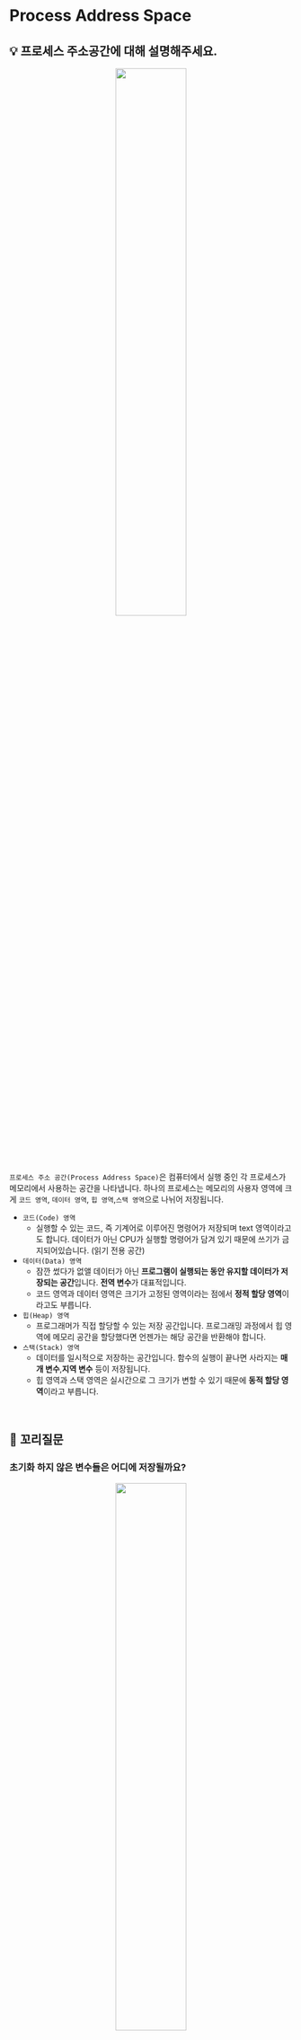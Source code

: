 # Process Address Space
## 💡 프로세스 주소공간에 대해 설명해주세요.

<p align="center"><img src="https://github.com/RecoRecoNi/Tech-Interview/assets/63551948/2080eb4b-5036-4ca2-9b7a-f331994737f8" align="center" width="50%"></p>

`프로세스 주소 공간(Process Address Space)`은 컴퓨터에서 실행 중인 각 프로세스가 메모리에서 사용하는 공간을 나타냅니다. 하나의 프로세스는 메모리의 사용자 영역에 크게 `코드 영역`, `데이터 영역`, `힙 영역`,`스택 영역`으로 나뉘어 저장됩니다.

- `코드(Code) 영역`
    - 실행할 수 있는 코드, 즉 기계어로 이루어진 명령어가 저장되며 text 영역이라고도 합니다. 데이터가 아닌 CPU가 실행할 명령어가 담겨 있기 때문에 쓰기가 금지되어있습니다. (읽기 전용 공간)
- `데이터(Data) 영역`
    - 잠깐 썼다가 없앨 데이터가 아닌 **프로그램이 실행되는 동안 유지할 데이터가 저장되는 공간**입니다. **전역 변수**가 대표적입니다.
    - 코드 영역과 데이터 영역은 크기가 고정된 영역이라는 점에서 **정적 할당 영역**이라고도 부릅니다.
- `힙(Heap) 영역`
    - 프로그래머가 직접 할당할 수 있는 저장 공간입니다. 프로그래밍 과정에서 힙 영역에 메모리 공간을 할당했다면 언젠가는 해당 공간을 반환해야 합니다.
- `스택(Stack) 영역`
    - 데이터를 일시적으로 저장하는 공간입니다. 함수의 실행이 끝나면 사라지는 **매개 변수**,**지역 변수** 등이 저장됩니다.
    - 힙 영역과 스택 영역은 실시간으로 그 크기가 변할 수 있기 때문에 **동적 할당 영역**이라고 부릅니다.
 
<br>

## 📑 꼬리질문
### 초기화 하지 않은 변수들은 어디에 저장될까요?
<p align="center"><img src="https://github.com/RecoRecoNi/Tech-Interview/assets/63551948/84f39c52-7f0e-4847-8c28-8944dd7f8736" align="center" width="50%"></p>

- 프로세스의 데이터 영역(Data Segment) 중에서 `BSS(Block Started by Symbol)` 섹션에 저장됩니다.
- 이 섹션은 프로세스의 메모리 공간에서 초기화 되지 않은 **전역 변수, 배열, 정적 변수 등**을 저장하는데 사용됩니다.

### 일반적인 주소공간 그림처럼, Stack과 Heap의 크기는 매우 크다고 할 수 있을까요? 그렇지 않다면, 그 크기는 언제 결정될까요?
- 무조건적으로 크기가 크다고 할 수는 없지만 data와 code 영역은 프로그램 실행 전에 이미 정의되고 크기가 결정되는 **정적 할당 영역**이며, stack과 heap 영역은 프로그램 실행 중에 **동적으로 관리**되므로 상대적으로 작거나 큰 경우가 있을 수 있습니다.

- `Stack`은 함수의 호출과 관계있는 **지역 변수**와 **매개 변수**가 저장되는 영역으로 **컴파일 타임에 크기가 결정**되고 `Heap`은 **런타임에 크기가 결정되는 메모리 영역**입니다.

### Stack과 Heap 공간에 대해, 접근 속도가 더 빠른 공간은 어디일까요?

- `Stack`은 CPU에 의해 효율적으로 관리되고 메모리는 단편화되지 않기 때문에 **접근이 매우 빠릅니다.**
- `Heap`은 메모리를 직접 관리해야하기 때문에 Stack에 비해 **접근 속도가 느리다.**

### 다음과 같이 공간을 분할하는 이유가 있을까요?
- **데이터를 공유하여 메모리 사용량을 줄이기** 위해서입니다.
- `Code` 영역은 같은 프로그램 내에서 모두 같고, 수정될 일이 없기 때문에 따로 관리하여 공유하고, `Stack` 영역과 `Data` 영역을 나누어 지역변수와 전역변수를 보다 효율적으로 활용할 수 있도록 합니다.
- 또한 여러 스레드가 하나의 프로세스를 독립적으로 제어하기 위한 영역 외의 공통되는 `Code` 영역, `Data` 영역, `Heap` 영역을 공유하여 메모리를 절약하기 위함입니다.

### 스레드의 주소공간은 어떻게 구성되어 있을까요?
<p align="center"><img src="https://github.com/RecoRecoNi/Tech-Interview/assets/63551948/37951b77-4e67-4ba0-8814-e85e298edb08" align="center" width="50%"></p>

`스레드 주소 공간`
스레드 주소 공간이란 스레드가 생성되고 실행되는 동안 접근 가능한 메모리 영역으로 프로세스 주소 공간 내에 형성합니다.

- `코드 영역` : 스레드가 실행할 작업의 함수가 있으며 스레드는 프로세스 코드 영역에 있는 다른 모든 함수를 호출 할 수 있습니다.
- `데이터 영역` : 개별 스레드 전용 공간인 스레드 로컬 스토리지와 프로세스에 의해 공유되는 변수 공간이 있습니다.
- `힙 영역` : 모든 스레드가 동적 할당을 받는 공간으로 프로세스의 힙 공간을 사용합니다.
- `스택 영역` : 프로세스 스택의 일부분을 할당합니다.

### "스택"영역과 "힙"영역은 정말 자료구조의 스택/힙과 연관이 있는 걸까요? 만약 그렇다면, 각 주소공간의 동작과정과 연계해서 설명해 주세요.

- `Stack` 영역의 동작은 LIFO(Last In First Out) 원칙에 따라 메모리의 함수 호출과 관련된 변수, 함수 호출 정보, 복귀 주소 등을 입출력하는 측면에서 자료구조의 Stack과 연관이 있습니다.
- `Heap` 영역의 동작은 프로그램의 실행 중에 사용자에 의해 동적으로 할당되고 해제되는 방식으로 객체를 관리하는 특징이 있습니다. 따라서 자료구조의 Heap과는 연관이 없습니다.

### IPC의 Shared Memory 기법은 프로세스 주소공간의 어디에 들어가나요? 그런 이유가 있을까요?
- `Shared Memory`는 여러 프로세스가 동시에 접근할 수 있는 메모리 영역입니다.
- **공유 메모리 세션**에 위치하게 됩니다.
    - 공유 메모리 섹션은 프로세스의 코드(Code), 데이터(Data), 스택(Stack), 또는 힙(Heap) 중 어느 부분에도 직접 위치하지 않습니다.
    - 공유 메모리 섹션은 별도의 메모리 공간으로 관리됩니다. 그러나 프로세스의 코드, 데이터, 스택, 또는 힙 중에서 필요한 부분에 공유 메모리 섹션의 데이터를 매핑(mapping)할 수 있습니다.
        - `데이터 세그먼트(Data Segment)`: 공유 데이터(공유 메모리에 저장된 데이터)는 프로세스의 데이터 세그먼트에 매핑됩니다. 이렇게 하면 프로세스가 공유 데이터를 읽고 쓸 수 있습니다.
        - `힙(Heap)`: 공유 메모리 섹션을 힙에 매핑하여 동적으로 할당된 데이터를 저장할 수 있습니다. 이는 동적으로 생성되는 데이터 구조 또는 공유 자원에 접근하기 위해 사용될 수 있습니다.
        - `기타 세그먼트`: 코드 세그먼트나 스택 세그먼트에 공유 메모리 섹션을 직접 매핑하는 것은 일반적이지 않습니다. 코드 세그먼트는 프로그램 코드를 저장하고, 스택 세그먼트는 함수 호출과 관련된 데이터를 저장하는 데 사용됩니다. 공유 데이터는 주로 데이터 세그먼트나 힙에서 관리됩니다.

<br>

## 🐍 꼬꼬무
### Python에서는 Stack과 Heap 영역을 어떻게 구분할까요?
- 파이썬은 **메모리 관리를 추상화한 언어**입니다. 그렇기 때문에 개발자가 직접 스택 및 힙을 명시적으로 제어하기 않습니다.
- 파이썬 인터프리터와 가비지 컬렉터가 이러한 **메모리 관리를 자동**으로 처리합니다.

- 대부분 참조자는 Stack 영역에 생성되고 객체는 heap 영역에 생성된다.
<p align="center"><img src="https://github.com/RecoRecoNi/Tech-Interview/assets/63551948/31025b16-6cee-4e45-9469-e76e33392536" align="center" width="50%"></p>

### Stack과 Heap 공간에 대해, 할당 속도가 더 빠른 공간은 어디일까요?

- 스택은 이미 할당되어있는 공간을 사용하는 것이고 힙은 사용자가 따로 할당해서 사용 할 수 있는 공간이기 때문에 스택이 훨씬 빠릅니다.
    - 스택에서 할당의 의미는 이미 생성되어 있는 스택에 대해 포인터의 위치만 바꿔주는 단순한 CPU Instruction입니다.
    - 힙에서의 할당의 의미는 요청된 Chunk의 크기, 현재 메모리 Fragmentation 상황 등 다양한 요소를 고려하기 때문에 더 많은 CPU Instruction이 필요합니다.

<br>

## 📚 Reference
---

- [티스토리 - 프로세스(Process)의 주소공간(Address Space)](https://whereisusb.tistory.com/10)
- [티스토리 - 프로세스 주소 공간에 대해 설명해주세요](https://seongeun-it.tistory.com/181)
- [벨로그 - [운영체제] 프로세스 주소 공간](https://velog.io/@klm03025/%EC%9A%B4%EC%98%81%EC%B2%B4%EC%A0%9C-%ED%94%84%EB%A1%9C%EC%84%B8%EC%8A%A4-%EC%A3%BC%EC%86%8C-%EA%B3%B5%EA%B0%84)
- [티스토리 - 27. 프로세스 - IPC 기법(shared memory)](https://devraphy.tistory.com/418)
- [벨로그 - [운영체제] 프로세스 주소공간](https://velog.io/@klloo/%EC%9A%B4%EC%98%81%EC%B2%B4%EC%A0%9C-%ED%94%84%EB%A1%9C%EC%84%B8%EC%8A%A4-%EC%A3%BC%EC%86%8C%EA%B3%B5%EA%B0%84)
- [티스토리 - [OS] 프로세스 주소 공간](https://dar0m.tistory.com/258)
- [티스토리 - 힙(Heap)과 스택(Stack)의 최대 할당 크기](https://bozeury.tistory.com/90)
- [벨로그 - 메모리 구조를 알아보자](https://velog.io/@hidaehyunlee/%EB%A9%94%EB%AA%A8%EB%A6%AC-%EA%B5%AC%EC%A1%B0%EB%A5%BC-%EC%95%8C%EC%95%84%EB%B3%B4%EC%9E%90)
- [티스토리 - 스레드의 공유자원 관리(동기화)](https://development-sehee.tistory.com/24)
- [티스토리 - [OS] 프로세스 간 통신(Inter-Process Communication,IPC)](https://junghyungil.tistory.com/146)
- [티스토리 - CS - 메모리 구조(feat.스택 Vs 힙](https://leemyungjic.tistory.com/26)
- [티스토리 - 스택과 힙 메모리 영역,Stack Heap Memory](https://luv-n-interest.tistory.com/1046)
- [티스토리 - #3 python의 메모리 할당과 관리](https://hkim-data.tistory.com/182)
